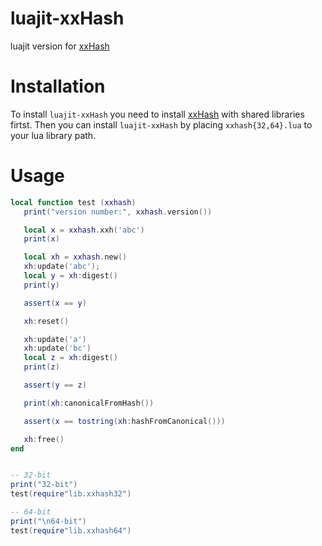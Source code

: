 # luajit-xxHash
luajit version for [xxHash](http://cyan4973.github.io/xxHash/)

Installation
============
To install `luajit-xxHash` you need to install
[xxHash](https://github.com/Cyan4973/xxHash)
with shared libraries firtst.
Then you can install `luajit-xxHash` by placing `xxhash{32,64}.lua` to
your lua library path.

Usage
=====
```lua
local function test (xxhash)
   print("version number:", xxhash.version())

   local x = xxhash.xxh('abc')
   print(x)

   local xh = xxhash.new()
   xh:update('abc');
   local y = xh:digest()
   print(y)

   assert(x == y)

   xh:reset()

   xh:update('a')
   xh:update('bc')
   local z = xh:digest()
   print(z)

   assert(y == z)

   print(xh:canonicalFromHash())

   assert(x == tostring(xh:hashFromCanonical()))

   xh:free()
end


-- 32-bit
print("32-bit")
test(require"lib.xxhash32")

-- 64-bit
print("\n64-bit")
test(require"lib.xxhash64")
```
